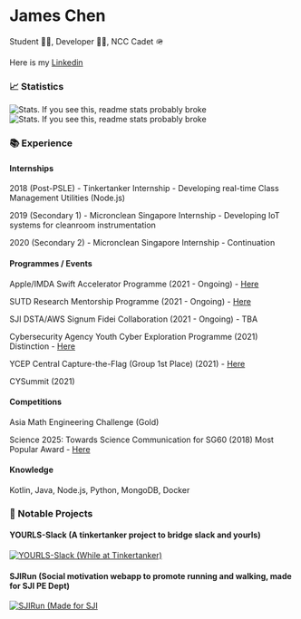 # James Chen

Student 👨‍🎓, Developer 👨‍💻, NCC Cadet 🪖

Here is my [Linkedin](https://www.linkedin.com/in/jamesryanchen/)

### 📈 Statistics
![Stats. If you see this, readme stats probably broke](https://github-readme-stats.vercel.app/api?username=jamesrchen&count_private=true&show_icons=true&include_all_commits=true&layout=compact&theme=onedark)
![Stats. If you see this, readme stats probably broke](https://github-readme-stats.vercel.app/api/top-langs/?username=jamesrchen&layout=compact&theme=onedark)

### 📚 Experience

#### Internships
2018 (Post-PSLE) - Tinkertanker Internship - Developing real-time Class Management Utilities (Node.js)

2019 (Secondary 1) - Micronclean Singapore Internship - Developing IoT systems for cleanroom instrumentation

2020 (Secondary 2) - Micronclean Singapore Internship - Continuation

#### Programmes / Events
Apple/IMDA Swift Accelerator Programme (2021 - Ongoing) - [Here](https://www.swiftinsg.org/)

SUTD Research Mentorship Programme (2021 - Ongoing) - [Here](https://www.sutd.edu.sg/Admissions/Undergraduate/Outreach/Signature-Programmes/Research-Mentorship-Programme)

SJI DSTA/AWS Signum Fidei Collaboration (2021 - Ongoing) - TBA

Cybersecurity Agency Youth Cyber Exploration Programme (2021) Distinction - [Here](https://www.csa.gov.sg/programmes/sgcybertalent/sgcyberyouth/ycep)

YCEP Central Capture-the-Flag (Group 1st Place) (2021) - [Here](https://www.csa.gov.sg/programmes/sgcybertalent/sgcyberyouth/ycep)

CYSummit (2021)

#### Competitions
Asia Math Engineering Challenge (Gold)

Science 2025: Towards Science Communication for SG60 (2018) Most Popular Award - [Here](https://science2025.devpost.com/)

#### Knowledge
Kotlin, Java, Node.js, Python, MongoDB, Docker

### 🔬 Notable Projects

#### YOURLS-Slack (A tinkertanker project to bridge slack and yourls)
[![YOURLS-Slack (While at Tinkertanker)](https://github-readme-stats.vercel.app/api/pin/?username=tinkertanker&theme=dark&repo=YOURLS-Slack)](https://github.com/tinkertanker/YOURLS-Slack)
#### SJIRun (Social motivation webapp to promote running and walking, made for SJI PE Dept)
[![SJIRun (Made for SJI](https://github-readme-stats.vercel.app/api/pin/?username=jamesrchen&theme=dark&repo=SJIRun-old)](https://github.com/jamesrchen/SJIRun-old)
